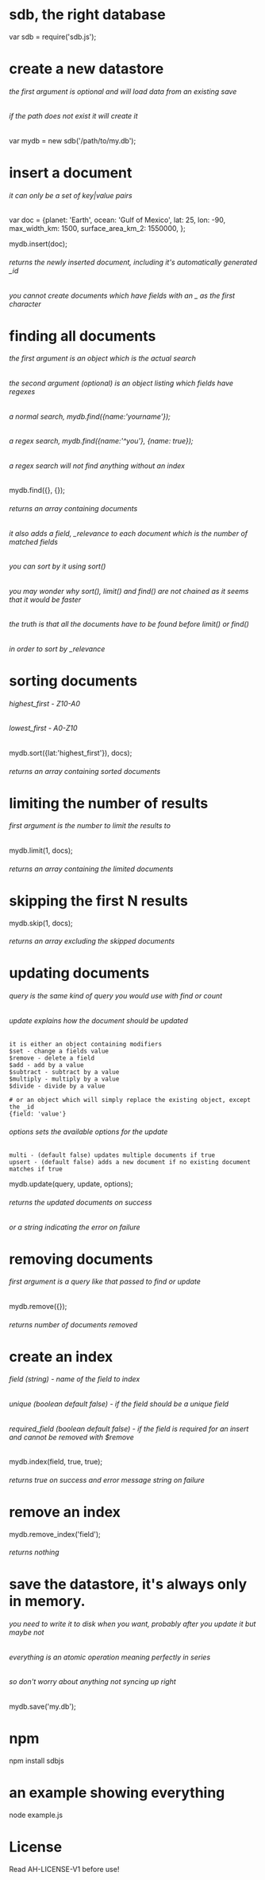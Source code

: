 # sdb, the right database
var sdb = require('sdb.js');

# create a new datastore
###### the first argument is optional and will load data from an existing save
###### if the path does not exist it will create it
var mydb = new sdb('/path/to/my.db');

# insert a document
###### it can only be a set of key|value pairs
var doc = {planet: 'Earth',
	ocean: 'Gulf of Mexico',
	lat: 25,
	lon: -90,
	max_width_km: 1500,
	surface_area_km_2: 1550000,
};

mydb.insert(doc);
###### returns the newly inserted document, including it's automatically generated _id
###### you cannot create documents which have fields with an _ as the first character

# finding all documents
###### the first argument is an object which is the actual search
###### the second argument (optional) is an object listing which fields have regexes
###### a normal search, mydb.find({name:'yourname'});
###### a regex search, mydb.find({name:'^you'}, {name: true});
###### a regex search will not find anything without an index
mydb.find({}, {});
###### returns an array containing documents
###### it also adds a field, _relevance to each document which is the number of matched fields
###### you can sort by it using sort()
###### you may wonder why sort(), limit() and find() are not chained as it seems that it would be faster
###### the truth is that all the documents have to be found before limit() or find()
###### in order to sort by _relevance

# sorting documents
###### highest_first - Z10-A0
###### lowest_first - A0-Z10
mydb.sort({lat:'highest_first'}), docs);
###### returns an array containing sorted documents

# limiting the number of results
###### first argument is the number to limit the results to
mydb.limit(1, docs);
###### returns an array containing the limited documents

# skipping the first N results
mydb.skip(1, docs);
###### returns an array excluding the skipped documents

# updating documents
###### query is the same kind of query you would use with find or count

###### update explains how the document should be updated
	it is either an object containing modifiers
	$set - change a fields value
	$remove - delete a field
	$add - add by a value
	$subtract - subtract by a value
	$multiply - multiply by a value
	$divide - divide by a value

	# or an object which will simply replace the existing object, except the _id
	{field: 'value'}

###### options sets the available options for the update
	multi - (default false) updates multiple documents if true
	upsert - (default false) adds a new document if no existing document matches if true
mydb.update(query, update, options);
###### returns the updated documents on success
###### or a string indicating the error on failure

# removing documents
###### first argument is a query like that passed to find or update
mydb.remove({});
###### returns number of documents removed

# create an index
###### field (string) - name of the field to index
###### unique (boolean default false) - if the field should be a unique field
###### required_field (boolean default false) - if the field is required for an insert and cannot be removed with $remove
mydb.index(field, true, true);
###### returns true on success and error message string on failure

# remove an index
mydb.remove_index('field');
###### returns nothing

# save the datastore, it's always only in memory.
###### you need to write it to disk when you want, probably after you update it but maybe not
###### everything is an atomic operation meaning perfectly in series
###### so don't worry about anything not syncing up right
mydb.save('my.db');

# npm
npm install sdbjs

# an example showing everything
node example.js

# License
Read AH-LICENSE-V1 before use!

